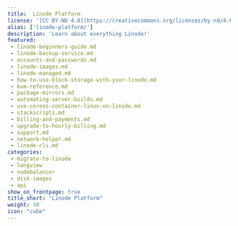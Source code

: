 ```yaml
---
title:  Linode Platform
license: '[CC BY-ND 4.0](https://creativecommons.org/licenses/by-nd/4.0)'
alias: ['linode-platform/']
description: 'Learn about everything Linode!'
featured:
 - linode-beginners-guide.md
 - linode-backup-service.md
 - accounts-and-passwords.md
 - linode-images.md
 - linode-managed.md
 - how-to-use-block-storage-with-your-linode.md
 - kvm-reference.md
 - package-mirrors.md
 - automating-server-builds.md
 - use-coreos-container-linux-on-linode.md
 - stackscripts.md
 - billing-and-payments.md
 - upgrade-to-hourly-billing.md
 - support.md
 - network-helper.md
 - linode-cli.md
categories:
 - migrate-to-linode
 - longview
 - nodebalancer
 - disk-images
 - api
show_on_frontpage: true
title_short: "Linode Platform"
weight: 30
icon: "cube"
---
```


